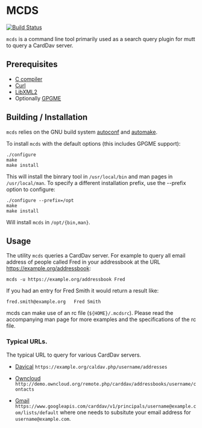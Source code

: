 MCDS
====

[![Build Status](https://travis-ci.com/t-brown/mcds.svg?branch=master)](https://travis-ci.com/t-brown/mcds)

`mcds` is a command line tool primarily used as a search query plugin
for mutt to query a CardDav server.


Prerequisites
-------------

+  [C compiler](https://gcc.gnu.org/)
+  [Curl](https://curl.haxx.se/libcurl/)
+  [LibXML2](http://www.xmlsoft.org/)
+  Optionally [GPGME](https://www.gnupg.org/software/gpgme/index.html)


Building / Installation
-----------------------

`mcds` relies on the GNU build system
[autoconf](https://www.gnu.org/software/autoconf/) and
[automake](https://www.gnu.org/software/automake/).

To install `mcds` with the default options (this includes GPGME support):

    ./configure
    make
    make install

This will install the binrary tool in `/usr/local/bin` and man pages in
`/usr/local/man`. To specify a different installation prefix, use the
--prefix option to configure:

    ./configure --prefix=/opt
    make
    make install

Will install `mcds` in `/opt/{bin,man}`.

Usage
-----

The utility `mcds` queries a CardDav server. For example to query
all email address of people called Fred in your addressbook at the
URL https://example.org/addressbook:

    mcds -u https://example.org/addressbook Fred

If you had an entry for Fred Smith it would return a result like:

    fred.smith@example.org   Fred Smith

mcds can make use of an rc file (`${HOME}/.mcdsrc`). Please read the
accompanying man page for more examples and the specifications of the
rc file.

### Typical URLs.

The typical URL to query for various CardDav servers.

+ [Davical](https://www.davical.org/)
    `https://example.org/caldav.php/username/addresses`

+ [Owncloud](https://owncloud.org/)
    `http://demo.owncloud.org/remote.php/carddav/addressbooks/username/contacts`

+ [Gmail](https://gmail.com/)
    `https://www.googleapis.com/carddav/v1/principals/username@example.com/lists/default`
where one needs to subsitute your email address for `username@example.com`.


